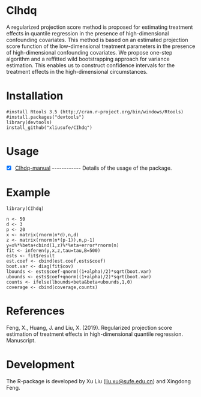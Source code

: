 # CIhdq
 
  A regularized projection score method is proposed for estimating treatment effects in quantile regression 
  in the presence of high-dimensional confounding covariates. This method is based on an estimated projection 
  score function of the low-dimensional treatment parameters in the presence of high-dimensional confounding 
  covariates. We propose one-step algorithm and a reffitted wild bootstrapping approach for variance estimation. 
  This enables us to construct confidence intervals for the treatment effects in the high-dimensional circumstances.
  
# Installation

    #install Rtools 3.5 (http://cran.r-project.org/bin/windows/Rtools)
    #install.packages("devtools")
    library(devtools)
    install_github("xliusufe/CIhdq")

# Usage

   - [x] [CIhdq-manual](https://github.com/xliusufe/CIhdq/blob/master/inst/CIhdq-manual.pdf) ------------ Details of the usage of the package.

# Example

    library(CIhdq)

    n <- 50
	d <- 3
	p <- 20
	x <- matrix(rnorm(n*d),n,d)
	z <- matrix(rnorm(n*(p-1)),n,p-1)
	y=x%*%beta+cbind(1,z)%*%eta+error*rnorm(n)
	fit <- inferen(y,x,z,tau=tau,B=500)
	ests <- fit$result
    est.coef <- cbind(est.coef,ests$coef)
	boot.var <- diag(fit$cov)
    lbounds <- ests$coef-qnorm((1+alpha)/2)*sqrt(boot.var)
    ubounds <- ests$coef+qnorm((1+alpha)/2)*sqrt(boot.var)
    counts <- ifelse(lbounds<beta&beta<ubounds,1,0)
    coverage <- cbind(coverage,counts)
 
 # References
 
Feng, X., Huang, J. and Liu, X. (2019). Regularized projection score estimation of treatment effects 
in high-dimensional quantile regression. Manuscript.

# Development

The R-package is developed by Xu Liu (liu.xu@sufe.edu.cn) and Xingdong Feng.
